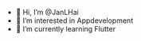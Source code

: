 - 👋 Hi, I’m @JanLHai
- 👀 I’m interested in Appdevelopment
- 🌱 I’m currently learning Flutter
<!-- - 📫 How to reach me ...

JanLHai/JanLHai is a ✨ special ✨ repository because its `README.md` (this file) appears on your GitHub profile.
You can click the Preview link to take a look at your changes.
--->
